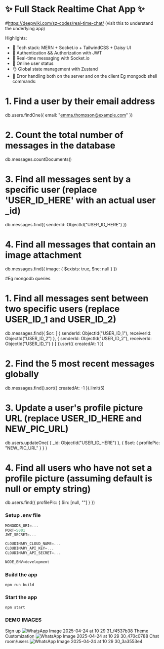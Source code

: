 # ✨ Full Stack Realtime Chat App ✨

#https://deepwiki.com/sz-codes/real-time-chat/  (visit this to understand the underlying app)

Highlights:

- 🌟 Tech stack: MERN + Socket.io + TailwindCSS + Daisy UI
- 🎃 Authentication && Authorization with JWT
- 👾 Real-time messaging with Socket.io
- 🚀 Online user status
- 👌 Global state management with Zustand
- 🐞 Error handling both on the server and on the client
Eg mongodb shell commands:

# 1. Find a user by their email address
db.users.findOne({ email: "emma.thompson@example.com" })

# 2. Count the total number of messages in the database
db.messages.countDocuments()

# 3. Find all messages sent by a specific user (replace 'USER_ID_HERE' with an actual user _id)
db.messages.find({ senderId: ObjectId("USER_ID_HERE") })

# 4. Find all messages that contain an image attachment
db.messages.find({ image: { $exists: true, $ne: null } })


#Eg mongodb queries

# 1. Find all messages sent between two specific users (replace USER_ID_1 and USER_ID_2)
db.messages.find({
  $or: [
    { senderId: ObjectId("USER_ID_1"), receiverId: ObjectId("USER_ID_2") },
    { senderId: ObjectId("USER_ID_2"), receiverId: ObjectId("USER_ID_1") }
  ]
}).sort({ createdAt: 1 })

# 2. Find the 5 most recent messages globally
db.messages.find().sort({ createdAt: -1 }).limit(5)

# 3. Update a user's profile picture URL (replace USER_ID_HERE and NEW_PIC_URL)
db.users.updateOne(
  { _id: ObjectId("USER_ID_HERE") },
  { $set: { profilePic: "NEW_PIC_URL" } }
)

# 4. Find all users who have not set a profile picture (assuming default is null or empty string)
db.users.find({ profilePic: { $in: [null, ""] } })

### Setup .env file

```js
MONGODB_URI=...
PORT=5001
JWT_SECRET=...

CLOUDINARY_CLOUD_NAME=...
CLOUDINARY_API_KEY=...
CLOUDINARY_API_SECRET=...

NODE_ENV=development
```

### Build the app

```shell
npm run build
```

### Start the app

```shell
npm start
```


### DEMO IMAGES

Sign up
![WhatsApp Image 2025-04-24 at 10 29 31_f4537b38](https://github.com/user-attachments/assets/2ce0b0d6-da3a-48f9-85e8-22ae9ac39c54)
Theme Customization
![WhatsApp Image 2025-04-24 at 10 29 30_470c0788](https://github.com/user-attachments/assets/ccecae75-c2e4-43d1-ad97-1ed1d262c05a)
Chat room/users
![WhatsApp Image 2025-04-24 at 10 29 30_3a3553e4](https://github.com/user-attachments/assets/c23ff022-96fb-4929-aaf8-522bee9d85fc)
